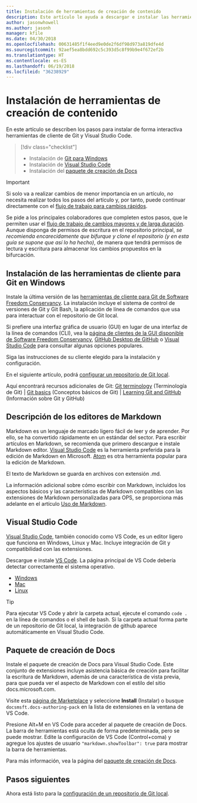 ```yaml
---
title: Instalación de herramientas de creación de contenido
description: Este artículo le ayuda a descargar e instalar las herramientas de cliente que necesitará para Git y la edición de archivos de Markdown.
author: jasonwhowell
ms.author: jasonh
manager: kfile
ms.date: 04/30/2018
ms.openlocfilehash: 00631485f1f4eed9e0de2f6df98d973a819dfe4d
ms.sourcegitcommit: 92aef5ea8bdd692c5c393d5c8f99b9e4f672ef2b
ms.translationtype: HT
ms.contentlocale: es-ES
ms.lasthandoff: 06/19/2018
ms.locfileid: "36238929"
---
```

# <a name="install-content-authoring-tools"></a>Instalación de herramientas de creación de contenido

En este artículo se describen los pasos para instalar de forma interactiva herramientas de cliente de Git y Visual Studio Code.
> [!div class="checklist"]
> * Instalación de [Git para Windows](https://git-scm.com/download/win)
> * Instalación de [Visual Studio Code](https://code.visualstudio.com/)
> * Instalación del [paquete de creación de Docs](https://marketplace.visualstudio.com/items?itemName=docsmsft.docs-authoring-pack)

>[!IMPORTANT]
> Si solo va a realizar cambios de menor importancia en un artículo, *no* necesita realizar todos los pasos del artículo y, por tanto, puede continuar directamente con el [flujo de trabajo para cambios rápidos](index.md#quick-edits-to-existing-documents).
>
> Se pide a los principales colaboradores que completen estos pasos, que le permiten usar el [flujo de trabajo de cambios mayores y de larga duración](how-to-write-workflows-major.md). Aunque disponga de permisos de escritura en el repositorio principal, *se recomienda encarecidamente que bifurque y clone el repositorio (y en esta guía se supone que así lo ha hecho)*, de manera que tendrá permisos de lectura y escritura para almacenar los cambios propuestos en la bifurcación.

## <a name="install-git-client-tools-on-windows"></a>Instalación de las herramientas de cliente para Git en Windows

 Instale la última versión de las [herramientas de cliente para Git de Software Freedom Conservancy](https://git-scm.com/download/). La instalación incluye el sistema de control de versiones de Git y Git Bash, la aplicación de línea de comandos que usa para interactuar con el repositorio de Git local.

Si prefiere una interfaz gráfica de usuario (GUI) en lugar de una interfaz de la línea de comandos (CLI), vea la [página de clientes de la GUI disponible de Software Freedom Conservancy](https://git-scm.com/downloads/guis), [GitHub Desktop de GitHub](https://desktop.github.com/) o [Visual Studio Code](https://www.visualstudio.com/products/code-vs.aspx) para consultar algunas opciones populares.

Siga las instrucciones de su cliente elegido para la instalación y configuración.

En el siguiente artículo, podrá [configurar un repositorio de Git local](get-started-setup-local.md).

   Aquí encontrará recursos adicionales de Git: [Git terminology](https://help.github.com/articles/github-glossary) (Terminología de Git) | [Git basics](https://git-scm.com/book/en/v2/Getting-Started-Git-Basics) (Conceptos básicos de Git) | [Learning Git and GitHub](https://help.github.com/articles/good-resources-for-learning-git-and-github/) (Información sobre Git y GitHub)

## <a name="understand-markdown-editors"></a>Descripción de los editores de Markdown

Markdown es un lenguaje de marcado ligero fácil de leer y de aprender. Por ello, se ha convertido rápidamente en un estándar del sector. Para escribir artículos en Markdown, se recomienda que primero descargue e instale Markdown editor.  [Visual Studio Code](https://code.visualstudio.com/) es la herramienta preferida para la edición de Markdown en Microsoft. [Atom](https://atom.io) es otra herramienta popular para la edición de Markdown.

El texto de Markdown se guarda en archivos con extensión .md.

La información adicional sobre cómo escribir con Markdown, incluidos los aspectos básicos y las características de Markdown compatibles con las extensiones de Markdown personalizadas para OPS, se proporciona más adelante en el artículo [Uso de Markdown](how-to-write-use-markdown.md).

## <a name="visual-studio-code"></a>Visual Studio Code

[Visual Studio Code](https://code.visualstudio.com/), también conocido como VS Code, es un editor ligero que funciona en Windows, Linux y Mac. Incluye integración de Git y compatibilidad con las extensiones.

Descargue e instale [VS Code](https://code.visualstudio.com/). La página principal de VS Code debería detectar correctamente el sistema operativo.

- [Windows](https://code.visualstudio.com/docs/setup/windows)
- [Mac](https://code.visualstudio.com/docs/setup/mac)
- [Linux](https://code.visualstudio.com/docs/setup/linux)

> [!TIP]
> Para ejecutar VS Code y abrir la carpeta actual, ejecute el comando `code .` en la línea de comandos o el shell de bash. Si la carpeta actual forma parte de un repositorio de Git local, la integración de github aparece automáticamente en Visual Studio Code.

## <a name="docs-authoring-pack"></a>Paquete de creación de Docs
Instale el paquete de creación de Docs para Visual Studio Code. Este conjunto de extensiones incluye asistencia básica de creación para facilitar la escritura de Markdown, además de una característica de vista previa, para que pueda ver el aspecto de Markdown con el estilo del sitio docs.microsoft.com.

   Visite esta [página de Marketplace](https://marketplace.visualstudio.com/items?itemName=docsmsft.docs-authoring-pack) y seleccione **Install** (Instalar) o busque `docsmsft.docs-authoring-pack` en la lista de extensiones en la ventana de VS Code. 

   Presione Alt+M en VS Code para acceder al paquete de creación de Docs. La barra de herramientas está oculta de forma predeterminada, pero se puede mostrar. Edite la configuración de VS Code (Control+coma) y agregue los ajustes de usuario `"markdown.showToolbar": true` para mostrar la barra de herramientas.

   Para más información, vea la página del [paquete de creación de Docs](how-to-write-docs-auth-pack.md).


## <a name="next-steps"></a>Pasos siguientes

Ahora está listo para la [configuración de un repositorio de Git local](get-started-setup-local.md).
